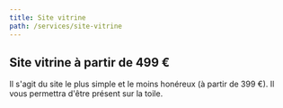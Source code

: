 ```yaml
---
title: Site vitrine
path: /services/site-vitrine
---
```

## Site vitrine à partir de 499 €

Il s'agit du site le plus simple et le moins honéreux (à partir de 399 €). Il vous permettra d'être présent sur la toile.
